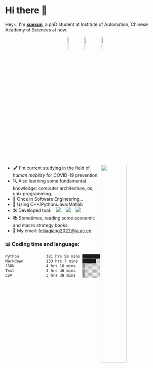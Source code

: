 # Hi there 👋

<!--

摩挲老剑问前路，半肩行李半肩书~

Fondle the old sword and ask the way ahead, half shoulder luggage and half shoulder book~

I'm glad you open the readme.md file, and hope you will get something out of it.
-->



Hey~, I'm **[xuexun](https://github.com/xuexun01)**, a phD student at Institute of Automation, Chinese Academy of Sciences at now.

<p align="center">
    <a href="https://weibo.com/u/7724289776"><img width="10%" src="https://img.shields.io/badge/weibo-%E8%BD%BD%E9%85%92%E5%AF%92-red.svg?logo=sinaweibo&style=for-the-badge"/></a>
    <a href="https://www.zhihu.com/people/chang-ge-tian-ya-4"><img width="10%" src="https://img.shields.io/badge/zhihu-%E9%9B%AA%E5%AF%BB-blue.svg?logo=zhihu&style=for-the-badge"/></a>
    <a href="https://space.bilibili.com/398195208/dynamic?spm_id_from=333.999.list.card_avatar.click"><img width="10%" src="https://img.shields.io/badge/bilibili-%E6%BE%B9%E5%AF%82-ff69b4.svg?logo=bilibili&style=for-the-badge"/></a>
</p>

[<img align="right" width="40%" src="https://github-readme-stats-ouuan.vercel.app/api?username=xuexun01&show_icons=true">](https://metrics.lecoq.io/xuexun01)

* 🖋️ I'm current studying in the field of *human mobility* for COVID-19 prevention.
* 🔍 Also learning some fundamental knowledge: computer architecture, os, unix programming.
* 🔖 Once in Software Engineering...
* 📎 Using C++/Python/Java/Matlab
* 🛠️ Developed tool: &ensp; <img src="https://img.shields.io/badge/VS%20code-blue.svg?logo=visualstudiocode"> &ensp; <img src="https://img.shields.io/badge/IDEA-black.svg?logo=intellijidea"> &ensp; <img src="https://img.shields.io/badge/jupyter-white.svg?logo=jupyter">
* 📚 Sometimes, reading some economic and macro strategy books.
* 📨 My email: feijiaqiang2022@ia.ac.cn


### 📊 Coding time and language:

<!--START_SECTION:waka-->

```txt
Python            381 hrs 50 mins █████████████████▓░░░░░░░   70.43 %
Markdown          133 hrs 7 mins  ██████░░░░░░░░░░░░░░░░░░░   24.55 %
JSON              4 hrs 16 mins   ▒░░░░░░░░░░░░░░░░░░░░░░░░   00.79 %
Text              3 hrs 46 mins   ▒░░░░░░░░░░░░░░░░░░░░░░░░   00.70 %
CSV               3 hrs 38 mins   ▒░░░░░░░░░░░░░░░░░░░░░░░░   00.67 %
```

<!--END_SECTION:waka-->
